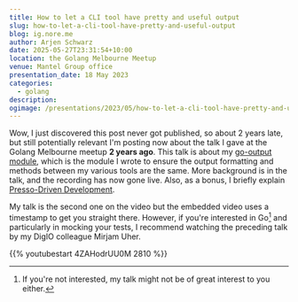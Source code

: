 ```yaml
---
title: How to let a CLI tool have pretty and useful output
slug: how-to-let-a-cli-tool-have-pretty-and-useful-output
blog: ig.nore.me
author: Arjen Schwarz
date: 2025-05-27T23:31:54+10:00
location: the Golang Melbourne Meetup
venue: Mantel Group office
presentation_date: 18 May 2023
categories:
  - golang
description:
ogimage: /presentations/2023/05/how-to-let-a-cli-tool-have-pretty-and-useful-output/screenshot.png
---
```



Wow, I just discovered this post never got published, so about 2 years late, but still potentially relevant I'm posting now about the talk I gave at the Golang Melbourne meetup **2 years ago**. This talk is about my [go-output module](https://github.com/ArjenSchwarz/go-output), which is the module I wrote to ensure the output formatting and methods between my various tools are the same. More background is in the talk, and the recording has now gone live. Also, as a bonus, I briefly explain [Presso-Driven Development](/2023/05/presso-driven-development/).

My talk is the second one on the video but the embedded video uses a timestamp to get you straight there. However, if you're interested in Go[^whyelse] and particularly in mocking your tests, I recommend watching the preceding talk by my DigIO colleague Mirjam Uher.

[^whyelse]: If you're not interested, my talk might not be of great interest to you either.

{{% youtubestart 4ZAHodrUU0M 2810 %}}
